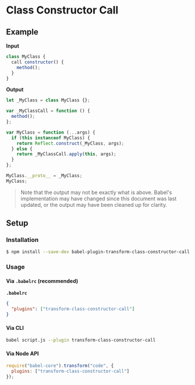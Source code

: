 # Class Constructor Call

## Example

**Input**

```js
class MyClass {
  call constructor() {
    method();
  }
}
```

**Output**

```js
let _MyClass = class MyClass {};

var _MyClassCall = function () {
  method();
};

var MyClass = function (...args) {
  if (this instanceof MyClass) {
    return Reflect.construct(_MyClass, args);
  } else {
    return _MyClassCall.apply(this, args);
  }
};

MyClass.__proto__ = _MyClass;
MyClass;
```

> Note that the output may not be exactly what is above. Babel's implementation
> may have changed since this document was last updated, or the output may have
> been cleaned up for clarity.

## Setup

### Installation

```sh
$ npm install --save-dev babel-plugin-transform-class-constructor-call
```

### Usage

#### Via `.babelrc` (recommended)

**`.babelrc`**

```json
{
  "plugins": ["transform-class-constructor-call"]
}
```

#### Via CLI

```sh
babel script.js --plugin transform-class-constructor-call
```

#### Via Node API

```js
require("babel-core").transform("code", {
  plugins: ["transform-class-constructor-call"]
});
```
